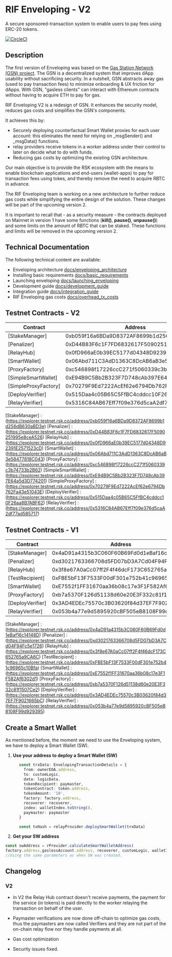 # RIF Enveloping - V2

A secure sponsored-transaction system to enable users to pay fees using ERC-20 tokens.

[![CircleCI](https://circleci.com/gh/rsksmart/enveloping/tree/master.svg?style=shield)](https://circleci.com/gh/rsksmart/enveloping/tree/master)
## Description

The first version of Enveloping was based on the [Gas Station Network (GSN) project](https://github.com/opengsn/gsn). The GSN is a decentralized system that improves dApp usability without sacrificing security. In a nutshell, GSN abstracts away gas (used to pay transaction fees) to minimize onboarding & UX friction for dApps. With GSN, "gasless clients" can interact with Ethereum contracts without having to acquire ETH to pay for gas.

RIF Enveloping V2 is a redesign of GSN. It enhances the security model, reduces gas costs and simplifies
the GSN's components.

It achieves this by:

- Securely deploying counterfactual Smart Wallet proxies for each user account: this eliminates the need for relying on _msgSender() and _msgData() functions.
- relay providers receive tokens in a worker address under their control to later on decide what to do with funds.
- Reducing gas costs by optimizing the existing GSN architecture.

Our main objective is to provide the RSK ecosystem with the means to enable blockchain applications and end-users (wallet-apps) to pay for transaction fees using tokes, and thereby remove the need to acquire RBTC in advance.

The RIF Enveloping team is working on a new architecture to further reduce gas costs while simplifying the entire design of the solution. These changes will be part of the upcoming version 2.

It is important to recall that  - as a security measure - the contracts deployed on Mainnet in version 1 have some functions (**kill()**, **pause()**, **unpause()**) and some limits on the amount of RBTC that can be staked. These functions and limits will be removed in the upcoming version 2.

## Technical Documentation

The following technical content are available:

- Enveloping architecture [docs/enveloping_architecture](docs/enveloping_architecture.md)
- Installing basic requirements [docs/basic_requirements](docs/basic_requirements.md)
- Launching enveloping [docs/launching_enveloping](docs/launching_enveloping.md)
- Development guide [docs/development_guide](docs/development_guide.md)
- Integration guide [docs/integration_guide](docs/integration_guide.md)
- RIF Enveloping gas costs [docs/overhead_tx_costs](docs/overhead_tx_costs.md)


## Testnet Contracts - V2

| Contract          | Address                                    |
|-------------------|--------------------------------------------|
| [StakeManager]    | 0xb059f16a6BDa9D8372AF8699b1d256dB630aBD3e |
| [Penalizer]       | 0xD44B83F6c1F7FD6832617F5090251995e8ceA526 |
| [RelayHub]        | 0x0fD966aE0b39EC5177d04348D92391E2571523cD |
| [SmartWallet]     | 0x06Abd711C3AdD1363C8DcAB6aB3e58477818C043 |
| [ProxyFactory]    | 0xc546898f17226ccC271f5060339c3b74733b2B62 |
| [SimpleSmartWallet]    | 0xE94B9C5Bb2B323F7D748cAb397E64a5d3D774201 |
| [SimpleProxyFactory]   | 0x70279F9Ed7222AcEf62e6794Db762Fa43e51043E |
| [DeployVerifier]  | 0x515Daa4c05B65C5FfBC4cddcc10F26aa8B7ABF62 |
| [RelayVerifier]   | 0x5316C84AB67Eff7f09e376d5caA2df77ad585717 |

[StakeManager] : (https://explorer.testnet.rsk.co/address/0xb059f16a6BDa9D8372AF8699b1d256dB630aBD3e)
[Penalizer] : (https://explorer.testnet.rsk.co/address/0xD44B83F6c1F7FD6832617F5090251995e8ceA526)
[RelayHub] : (https://explorer.testnet.rsk.co/address/0x0fD966aE0b39EC5177d04348D92391E2571523cD)
[SmartWallet] : (https://explorer.testnet.rsk.co/address/0x06Abd711C3AdD1363C8DcAB6aB3e58477818C043)
[ProxyFactory] : (https://explorer.testnet.rsk.co/address/0xc546898f17226ccC271f5060339c3b74733b2B62)
[SimpleSmartWallet] : (https://explorer.testnet.rsk.co/address/0xE94B9C5Bb2B323F7D748cAb397E64a5d3D774201)
[SimpleProxyFactory] : (https://explorer.testnet.rsk.co/address/0x70279F9Ed7222AcEf62e6794Db762Fa43e51043E)
[DeployVerifier] : (https://explorer.testnet.rsk.co/address/0x515Daa4c05B65C5FfBC4cddcc10F26aa8B7ABF62)
[RelayVerifier] : (https://explorer.testnet.rsk.co/address/0x5316C84AB67Eff7f09e376d5caA2df77ad585717)
## Testnet Contracts - V1

| Contract          | Address                                    |
|-------------------|--------------------------------------------|
| [StakeManager]    | 0x4aD91a4315b3C060F60B69Fd0d1eBaf16c14148D |
| [Penalizer]       | 0xd3021763366708d5FD07bD3A7Cd04F94Fc5e1726 |
| [RelayHub]        | 0x3f8e67A0aCc07ff2F4f46dcF173C652765a9CA6C |
| [TestRecipient]   | 0xFBE5bF13F7533F00dF301e752b41c96965c10Bfa |
| [SmartWallet]     | 0xE7552f1FF31670aa36b08c17e3F1F582Af6302d1 |
| [ProxyFactory]    | 0xb7a5370F126d51138d60e20E3F332c81f1507Ce2 |
| [DeployVerifier] | 0x3AD4EDEc75570c3B03620f84d37EF7F9021665bC |
| [RelayVerifier]  | 0x053b4a77e9d5895920cBF505eB8108F99d929395 |

[StakeManager] : (https://explorer.testnet.rsk.co/address/0x4aD91a4315b3C060F60B69Fd0d1eBaf16c14148D)
[Penalizer] : (https://explorer.testnet.rsk.co/address/0xd3021763366708d5FD07bD3A7Cd04F94Fc5e1726)
[RelayHub] : (https://explorer.testnet.rsk.co/address/0x3f8e67A0aCc07ff2F4f46dcF173C652765a9CA6C)
[TestRecipient] : (https://explorer.testnet.rsk.co/address/0xFBE5bF13F7533F00dF301e752b41c96965c10Bfa)
[SmartWallet] : (https://explorer.testnet.rsk.co/address/0xE7552f1FF31670aa36b08c17e3F1F582Af6302d1)
[ProxyFactory] : (https://explorer.testnet.rsk.co/address/0xb7a5370F126d51138d60e20E3F332c81f1507Ce2)
[DeployVerifier] : (https://explorer.testnet.rsk.co/address/0x3AD4EDEc75570c3B03620f84d37EF7F9021665bC)
[RelayVerifier] : (https://explorer.testnet.rsk.co/address/0x053b4a77e9d5895920cBF505eB8108F99d929395)

## Create a Smart Wallet

As mentioned before, the moment we need to use the Enveloping system, we have to deploy a Smart Wallet (SW). 

1. **Use your address to deploy a Smart Wallet (SW)**
```typescript
      const trxData: EnvelopingTransactionDetails = {
        from: ownerEOA.address,
        to: customLogic,
        data: logicData,
        tokenRecipient: paymaster,
        tokenContract: token.address,
        tokenAmount: '10',
        factory: factory.address,
        recoverer: recoverer,
        index: walletIndex.toString(),
        paymaster: paymaster
      }

      const txHash = relayProvider.deploySmartWallet(trxData)
```

2. **Get your SW address**
```typescript
const swAddress = rProvider.calculateSmartWalletAddress(
factory.address,gaslessAccount.address, recoverer, customLogic, walletIndex, bytecodeHash)
//Using the same parameters as when SW was created.
```

## Changelog

### V2

* In V2 the Relay Hub contract doesn't receive payments, the payment for the service (in tokens) is paid directly to the worker relaying the transaction on behalf of the user.

* Paymaster verifications are now done off-chain to optimize gas costs, thus the paymasters are now called Verifiers and they are not part of the on-chain relay flow nor they handle payments at all.

* Gas cost optimization

* Security issues fixed.
